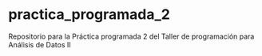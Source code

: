 # practica_programada_2
Repositorio para la Práctica programada 2 del Taller de programación para Análisis de Datos II
